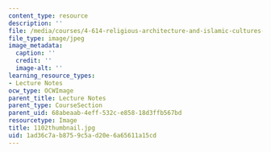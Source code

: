 ```yaml
---
content_type: resource
description: ''
file: /media/courses/4-614-religious-architecture-and-islamic-cultures-fall-2002/1ad36c7ab8759c5ad20e6a65611a15cd_1102thumbnail.jpg
file_type: image/jpeg
image_metadata:
  caption: ''
  credit: ''
  image-alt: ''
learning_resource_types:
- Lecture Notes
ocw_type: OCWImage
parent_title: Lecture Notes
parent_type: CourseSection
parent_uid: 68abeaab-4eff-532c-e858-18d3ffb567bd
resourcetype: Image
title: 1102thumbnail.jpg
uid: 1ad36c7a-b875-9c5a-d20e-6a65611a15cd
---
```

